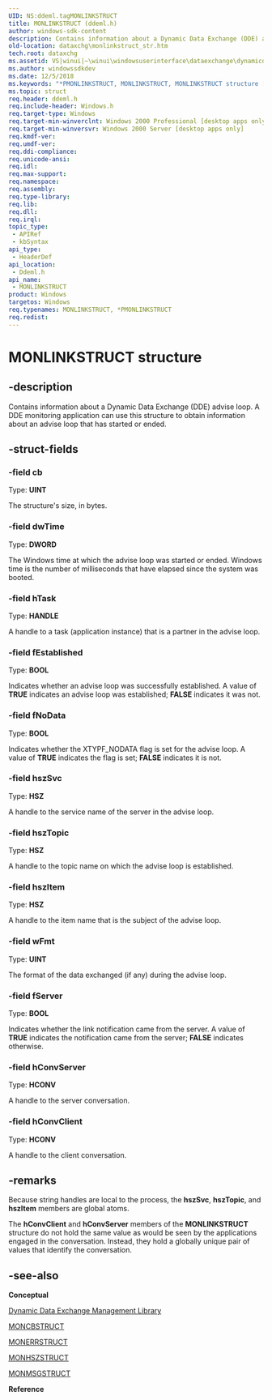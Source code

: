 ```yaml
---
UID: NS:ddeml.tagMONLINKSTRUCT
title: MONLINKSTRUCT (ddeml.h)
author: windows-sdk-content
description: Contains information about a Dynamic Data Exchange (DDE) advise loop. A DDE monitoring application can use this structure to obtain information about an advise loop that has started or ended.
old-location: dataxchg\monlinkstruct_str.htm
tech.root: dataxchg
ms.assetid: VS|winui|~\winui\windowsuserinterface\dataexchange\dynamicdataexchangemanagementlibrary\dynamicdataexchangemanagementreference\dynamicdataexchangemanagementstructures\monlinkstruct.htm
ms.author: windowssdkdev
ms.date: 12/5/2018
ms.keywords: "*PMONLINKSTRUCT, MONLINKSTRUCT, MONLINKSTRUCT structure [Data Exchange], PMONLINKSTRUCT, PMONLINKSTRUCT structure pointer [Data Exchange], _win32_MONLINKSTRUCT_str, _win32_monlinkstruct_str_cpp, dataxchg.monlinkstruct_str, ddeml/MONLINKSTRUCT, ddeml/PMONLINKSTRUCT, winui._win32_monlinkstruct_str"
ms.topic: struct
req.header: ddeml.h
req.include-header: Windows.h
req.target-type: Windows
req.target-min-winverclnt: Windows 2000 Professional [desktop apps only]
req.target-min-winversvr: Windows 2000 Server [desktop apps only]
req.kmdf-ver: 
req.umdf-ver: 
req.ddi-compliance: 
req.unicode-ansi: 
req.idl: 
req.max-support: 
req.namespace: 
req.assembly: 
req.type-library: 
req.lib: 
req.dll: 
req.irql: 
topic_type:
 - APIRef
 - kbSyntax
api_type:
 - HeaderDef
api_location:
 - Ddeml.h
api_name:
 - MONLINKSTRUCT
product: Windows
targetos: Windows
req.typenames: MONLINKSTRUCT, *PMONLINKSTRUCT
req.redist: 
---
```


# MONLINKSTRUCT structure


## -description


Contains information about a Dynamic Data Exchange (DDE) advise loop. A DDE monitoring application can use this structure to obtain information about an advise loop that has started or ended. 


## -struct-fields




### -field cb

Type: <b>UINT</b>

The structure's size, in bytes. 


### -field dwTime

Type: <b>DWORD</b>

The Windows time at which the advise loop was started or ended. Windows time is the number of milliseconds that have elapsed since the system was booted. 


### -field hTask

Type: <b>HANDLE</b>

A handle to a task (application instance) that is a partner in the advise loop. 


### -field fEstablished

Type: <b>BOOL</b>

Indicates whether an advise loop was successfully established. A value of <b>TRUE</b> indicates an advise loop was established; <b>FALSE</b> indicates it was not. 


### -field fNoData

Type: <b>BOOL</b>

Indicates whether the XTYPF_NODATA flag is set for the advise loop. A value of <b>TRUE</b> indicates the flag is set; <b>FALSE</b> indicates it is not. 


### -field hszSvc

Type: <b>HSZ</b>

A handle to the service name of the server in the advise loop. 


### -field hszTopic

Type: <b>HSZ</b>

A handle to the topic name on which the advise loop is established. 


### -field hszItem

Type: <b>HSZ</b>

A handle to the item name that is the subject of the advise loop. 


### -field wFmt

Type: <b>UINT</b>

The format of the data exchanged (if any) during the advise loop. 


### -field fServer

Type: <b>BOOL</b>

Indicates whether the link notification came from the server. A value of <b>TRUE</b> indicates the notification came from the server; <b>FALSE</b> indicates otherwise. 


### -field hConvServer

Type: <b>HCONV</b>

A handle to the server conversation. 


### -field hConvClient

Type: <b>HCONV</b>

A handle to the client conversation. 


## -remarks



Because string handles are local to the process, the <b>hszSvc</b>, <b>hszTopic</b>, and <b>hszItem</b> members are global atoms. 

The 
				<b>hConvClient</b> and <b>hConvServer</b> members of the <b>MONLINKSTRUCT</b> structure do not hold the same value as would be seen by the applications engaged in the conversation. Instead, they hold a globally unique pair of values that identify the conversation. 




## -see-also




<b>Conceptual</b>



<a href="https://msdn.microsoft.com/en-us/library/ms648712(v=VS.85).aspx">Dynamic Data Exchange Management Library</a>



<a href="https://msdn.microsoft.com/en-us/library/ms648733(v=VS.85).aspx">MONCBSTRUCT</a>



<a href="https://msdn.microsoft.com/en-us/library/ms648735(v=VS.85).aspx">MONERRSTRUCT</a>



<a href="https://msdn.microsoft.com/en-us/library/ms648736(v=VS.85).aspx">MONHSZSTRUCT</a>



<a href="https://msdn.microsoft.com/en-us/library/ms648738(v=VS.85).aspx">MONMSGSTRUCT</a>



<b>Reference</b>
 

 

